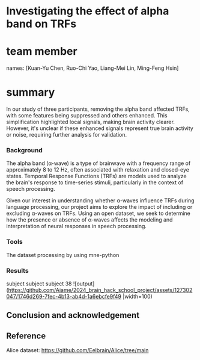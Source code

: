 # Investigating the effect of alpha band on TRFs
# team member
names: [Kuan-Yu Chen, Ruo-Chi Yao, Liang-Mei Lin, Ming-Feng Hsin]

# summary
In our study of three participants, removing the alpha band affected TRFs, with some features being suppressed and others enhanced. This simplification highlighted local signals, making brain activity clearer. However, it's unclear if these enhanced signals represent true brain activity or noise, requiring further analysis for validation.

### Background

The alpha band (α-wave) is a type of brainwave with a frequency range of approximately 8 to 12 Hz, often associated with relaxation and closed-eye states. Temporal Response Functions (TRFs) are models used to analyze the brain's response to time-series stimuli, particularly in the context of speech processing. 

Given our interest in understanding whether α-waves influence TRFs during language processing, our project aims to explore the impact of including or excluding α-waves on TRFs. Using an open dataset, we seek to determine how the presence or absence of α-waves affects the modeling and interpretation of neural responses in speech processing.

### Tools

The dataset processing by using mne-python

### Results
subject 
subject
subject 38
![output](https://github.com/Aiame/2024_brain_hack_school_project/assets/127302047/1746d269-7fec-4b13-ab4d-1a6ebcfe9f49 |width=100)
## Conclusion and acknowledgement

## Reference
Alice dataset: https://github.com/Eelbrain/Alice/tree/main